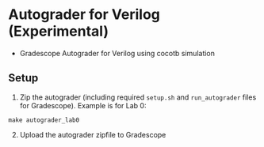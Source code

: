 # Autograder for Verilog (Experimental)
- Gradescope Autograder for Verilog using cocotb simulation

## Setup
1. Zip the autograder (including required `setup.sh` and `run_autograder` files for Gradescope). Example is for Lab 0:
```
make autograder_lab0
```

2. Upload the autograder zipfile to Gradescope

